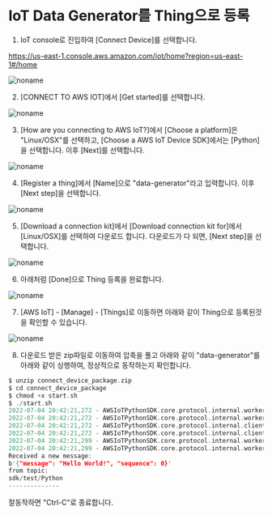 # IoT Data Generator를 Thing으로 등록

1) IoT console로 진입하여 [Connect Device]를 선택합니다.

https://us-east-1.console.aws.amazon.com/iot/home?region=us-east-1#/home

![noname](https://user-images.githubusercontent.com/52392004/177144145-2064a088-6ddf-4019-be82-f91271c8b1b0.png)


2) [CONNECT TO AWS IOT]에서 [Get started]를 선택합니다. 

![noname](https://user-images.githubusercontent.com/52392004/177144332-53aa07e9-7b78-421a-95f3-ac3d273c0463.png)

3) [How are you connecting to AWS IoT?]에서 [Choose a platform]은 "Linux/OSX"를 선택하고, [Choose a AWS IoT Device SDK]에서는 [Python]을 선택합니다. 이후 [Next]를 선택합니다. 

![noname](https://user-images.githubusercontent.com/52392004/177144832-6f7124bf-dad9-438b-86a9-dcfaba345f04.png)


4) [Register a thing]에서 [Name]으로 "data-generator"라고 입력합니다. 이후 [Next step]을 선택합니다. 

![noname](https://user-images.githubusercontent.com/52392004/177145168-6bb6559e-137c-428c-9184-2541cb552507.png)

5) [Download a connection kit]에서 [Download connection kit for]에서 [Linux/OSX]를 선택하여 다운로드 합니다. 다운로드가 다 되면, [Next step]을 선택합니다. 

![noname](https://user-images.githubusercontent.com/52392004/177145451-494b1dfe-2e2d-47b4-ad4f-666b30cbab1c.png)

6) 아래처럼 [Done]으로 Thing 등록을 완료합니다. 

![noname](https://user-images.githubusercontent.com/52392004/177145729-d4e06410-b964-4d8a-94ca-3de66e4992c0.png)

7) [AWS IoT] - [Manage] - [Things]로 이동하면 아래와 같이 Thing으로 등록된것을 확인할 수 있습니다.

![noname](https://user-images.githubusercontent.com/52392004/177145952-854e7e08-6afe-4ba8-8913-6a1b2a54539c.png)

8) 다운로드 받은 zip파일로 이동하여 압축을 풀고 아래와 같이 "data-generator"를 아래와 같이 싱행하여, 정상적으로 동작하는지 확인합니다. 

```c
$ unzip connect_device_package.zip
$ cd connect_device_package
$ chmod +x start.sh
$ ./start.sh
2022-07-04 20:42:21,272 - AWSIoTPythonSDK.core.protocol.internal.workers - DEBUG - Produced [puback] event
2022-07-04 20:42:21,272 - AWSIoTPythonSDK.core.protocol.internal.workers - DEBUG - Dispatching [puback] event
2022-07-04 20:42:21,272 - AWSIoTPythonSDK.core.protocol.internal.clients - DEBUG - Invoking custom event callback...
2022-07-04 20:42:21,272 - AWSIoTPythonSDK.core.protocol.internal.clients - DEBUG - This custom event callback is for pub/sub/unsub, removing it after invocation...
2022-07-04 20:42:21,299 - AWSIoTPythonSDK.core.protocol.internal.workers - DEBUG - Produced [message] event
2022-07-04 20:42:21,299 - AWSIoTPythonSDK.core.protocol.internal.workers - DEBUG - Dispatching [message] event
Received a new message:
b'{"message": "Hello World!", "sequence": 0}'
from topic:
sdk/test/Python
--------------
```

잘동작하면 "Ctrl-C"로 종료합니다. 






